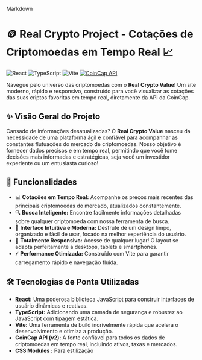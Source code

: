 

Markdown

# 🪙 Real Crypto Project - Cotações de Criptomoedas em Tempo Real 📈

![React](https://img.shields.io/badge/React-20232A?style=for-the-badge&logo=react&logoColor=61DAFB)
![TypeScript](https://img.shields.io/badge/TypeScript-007ACC?style=for-the-badge&logo=typescript&logoColor=white)
![Vite](https://img.shields.io/badge/Vite-646CFF?style=for-the-badge&logo=vite&logoColor=white)
[![CoinCap API](https://img.shields.io/badge/API-CoinCap-brightgreen?style=for-the-badge)](https://docs.coincap.io/)

Navegue pelo universo das criptomoedas com o **Real Crypto Value**! Um site moderno, rápido e responsivo, construído para você visualizar as cotações das suas criptos favoritas em tempo real, diretamente da API da CoinCap.

## ✨ Visão Geral do Projeto

Cansado de informações desatualizadas? O **Real Crypto Value** nasceu da necessidade de uma plataforma ágil e confiável para acompanhar as constantes flutuações do mercado de criptomoedas. Nosso objetivo é fornecer dados precisos e em tempo real, permitindo que você tome decisões mais informadas e estratégicas, seja você um investidor experiente ou um entusiasta curioso!

## 🚀 Funcionalidades

* 📊 **Cotações em Tempo Real:** Acompanhe os preços mais recentes das principais criptomoedas do mercado, atualizados constantemente.
* 🔍 **Busca Inteligente:** Encontre facilmente informações detalhadas sobre qualquer criptomoeda com nossa ferramenta de busca.
* 🎨 **Interface Intuitiva e Moderna:** Desfrute de um design limpo, organizado e fácil de usar, focado na melhor experiência do usuário.
* 📱 **Totalmente Responsivo:** Acesse de qualquer lugar! O layout se adapta perfeitamente a desktops, tablets e smartphones.
* ⚡ **Performance Otimizada:** Construído com Vite para garantir carregamento rápido e navegação fluida.

## 🛠️ Tecnologias de Ponta Utilizadas

* **React:** Uma poderosa biblioteca JavaScript para construir interfaces de usuário dinâmicas e reativas.
* **TypeScript:** Adicionando uma camada de segurança e robustez ao JavaScript com tipagem estática.
* **Vite:** Uma ferramenta de build incrivelmente rápida que acelera o desenvolvimento e otimiza a produção.
* **CoinCap API (v2):** A fonte confiável para todos os dados de criptomoedas em tempo real, incluindo ativos, taxas e mercados.
* **CSS Modules :** Para estilização
